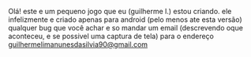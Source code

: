Olá! este e um pequeno jogo que eu (guilherme l.) estou criando. ele infelizmente e criado apenas para android (pelo menos ate esta versão)
qualquer bug que você achar e so mandar um email (descrevendo oque aconteceu, e se possivel uma captura de tela) para o endereço guilhermelimanunesdasilvia90@gmail.com
